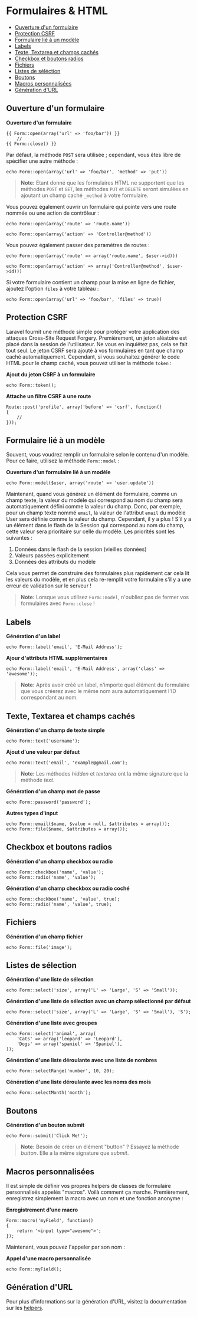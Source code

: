 # Formulaires & HTML

- [Ouverture d'un formulaire](#opening-a-form)
- [Protection CSRF](#csrf-protection)
- [Formulaire lié à un modèle](#form-model-binding)
- [Labels](#labels)
- [Texte, Textarea et champs cachés](#text)
- [Checkbox et boutons radios](#checkboxes-and-radio-buttons)
- [Fichiers](#file-input)
- [Listes de séléction](#drop-down-lists)
- [Boutons](#buttons)
- [Macros personnalisées](#custom-macros)
- [Génération d'URL](#generating-urls)

<a name="opening-a-form"></a>
## Ouverture d'un formulaire

**Ouverture d'un formulaire**

    {{ Form::open(array('url' => 'foo/bar')) }}
        //
    {{ Form::close() }}

Par défaut, la méthode `POST` sera utilisée ; cependant, vous êtes libre de spécifier une autre méthode :

    echo Form::open(array('url' => 'foo/bar', 'method' => 'put'))

> **Note:** Etant donné que les formulaires HTML ne supportent que les méthodes `POST` et `GET`, les méthodes `PUT` et `DELETE` seront simulées en ajoutant un champ caché `_method` à votre formulaire.

Vous pouvez également ouvrir un formulaire qui pointe vers une route nommée ou une action de contrôleur :

    echo Form::open(array('route' => 'route.name'))

    echo Form::open(array('action' => 'Controller@method'))

Vous pouvez également passer des paramètres de routes :

    echo Form::open(array('route' => array('route.name', $user->id)))

    echo Form::open(array('action' => array('Controller@method', $user->id)))

Si votre formulaire contient un champ pour la mise en ligne de fichier, ajoutez l'option `files` à votre tableau :

    echo Form::open(array('url' => 'foo/bar', 'files' => true))

<a name="csrf-protection"></a>
## Protection CSRF

Laravel fournit une méthode simple pour protéger votre application des attaques Cross-Site Request Forgery. Premièrement, un jeton aléatoire est placé dans la session de l'utilisateur. Ne vous en inquiétez pas, cela se fait tout seul. Le jeton CSRF sera ajouté à vos formulaires en tant que champ caché automatiquement. Cependant, si vous souhaitez générer le code HTML pour le champ caché, vous pouvez utiliser la méthode `token` :

**Ajout du jeton CSRF à un formulaire**

    echo Form::token();

**Attache un filtre CSRF à une route**

    Route::post('profile', array('before' => 'csrf', function()
    {
        //
    }));

<a name="form-model-binding"></a>
## Formulaire lié à un modèle

Souvent, vous voudrez remplir un formulaire selon le contenu d'un modèle. Pour ce faire, utilisez la méthode `Form::model` :

**Ouverture d'un formulaire lié à un modèle**

    echo Form::model($user, array('route' => 'user.update'))

Maintenant, quand vous générez un élément de formulaire, comme un champ texte, la valeur du modèle qui correspond au nom du champ sera automatiquement défini comme la valeur du champ. Donc, par exemple, pour un champ texte nommé `email`, la valeur de l'attribut `email` du modèle User sera définie comme la valeur du champ. Cependant, il y a plus ! S'il y a un élément dans le flash de la Session qui correspond au nom du champ, cette valeur sera prioritaire sur celle du modèle. Les priorités sont les suivantes :

1. Données dans le flash de la session (vieilles données)
2. Valeurs passées explicitement
3. Données des attributs du modèle

Cela vous permet de construire des formulaires plus rapidement car cela lit les valeurs du modèle, et en plus cela re-remplit votre formulaire s'il y a une erreur de validation sur le serveur !

> **Note:** Lorsque vous utilisez `Form::model`, n'oubliez pas de fermer vos formulaires avec `Form::close` !

<a name="labels"></a>
## Labels

**Génération d'un label**

    echo Form::label('email', 'E-Mail Address');

**Ajour d'attributs HTML supplémentaires**

    echo Form::label('email', 'E-Mail Address', array('class' => 'awesome'));

> **Note:** Après avoir créé un label, n'importe quel élément du formulaire que vous créerez avec le même nom aura automatiquement l'ID correspondant au nom.

<a name="text"></a>
## Texte, Textarea et champs cachés

**Génération d'un champ de texte simple**

    echo Form::text('username');

**Ajout d'une valeur par défaut**

    echo Form::text('email', 'example@gmail.com');

> **Note:** Les méthodes *hidden* et *textarea* ont la même signature que la méthode *text*.

**Génération d'un champ mot de passe**

    echo Form::password('password');

**Autres types d'input**

    echo Form::email($name, $value = null, $attributes = array());
    echo Form::file($name, $attributes = array());

<a name="checkboxes-and-radio-buttons"></a>
## Checkbox et boutons radios

**Génération d'un champ checkbox ou radio**

    echo Form::checkbox('name', 'value');
    echo Form::radio('name', 'value');

**Génération d'un champ checkbox ou radio coché**

    echo Form::checkbox('name', 'value', true);
    echo Form::radio('name', 'value', true);

<a name="file-input"></a>
## Fichiers

**Génération d'un champ fichier**

    echo Form::file('image');

<a name="drop-down-lists"></a>
## Listes de sélection

**Génération d'une liste de sélection**

    echo Form::select('size', array('L' => 'Large', 'S' => 'Small'));

**Génération d'une liste de sélection avec un champ sélectionné par défaut**

    echo Form::select('size', array('L' => 'Large', 'S' => 'Small'), 'S');

**Génération d'une liste avec groupes**

    echo Form::select('animal', array(
        'Cats' => array('leopard' => 'Leopard'),
        'Dogs' => array('spaniel' => 'Spaniel'),
    ));

**Génération d'une liste déroulante avec une liste de nombres**

    echo Form::selectRange('number', 10, 20);

**Génération d'une liste déroulante avec les noms des mois**

    echo Form::selectMonth('month');

<a name="buttons"></a>
## Boutons

**Génération d'un bouton submit**

    echo Form::submit('Click Me!');

> **Note:** Besoin de créer un élément "button" ? Essayez la méthode *button*. Elle a la même signature que *submit*.

<a name="custom-macros"></a>
## Macros personnalisées

Il est simple de définir vos propres helpers de classes de formulaire personnalisés appelés "macros". Voilà comment ça marche. Premièrement, enregistrez simplement la macro avec un nom et une fonction anonyme :

**Enregistrement d'une macro**

    Form::macro('myField', function()
    {
        return '<input type="awesome">';
    });

Maintenant, vous pouvez l'appeler par son nom :

**Appel d'une macro personnalisée**

    echo Form::myField();

<a name="generating-urls"></a>
## Génération d'URL

Pour plus d'informations sur la génération d'URL, visitez la documentation sur les [helpers](/docs/helpers#urls).